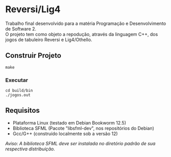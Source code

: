 # Reversi/Lig4

Trabalho final desenvolvido para a matéria Programação e Desenvolvimento de Software 2.\
O projeto tem como objeto a repodução, através da linguagem C++, dos jogos de tabuleiro Reversi e Lig4/Othello.

## Construir Projeto
```
make 
```

### Executar
```
cd build/bin
./jogos.out
```

## Requisitos

 * Plataforma Linux (testado em Debian Bookworm 12.5)
 * Biblioteca SFML (Pacote "libsfml-dev", nos repositórios do Debian)
 * Gcc/G++ (construído localmente sob a versão 12)

 *Aviso: A biblioteca SFML deve ser instalada no diretório padrão de sua respectiva distribuição.*